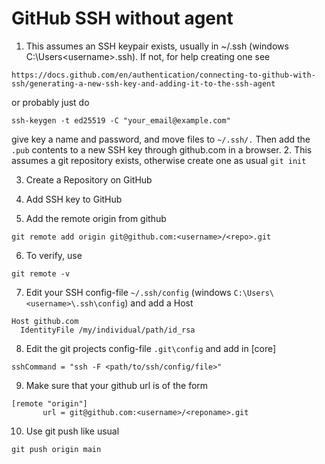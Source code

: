 # GitHub SSH without agent

1. This assumes an SSH keypair exists, usually in ~/.ssh (windows C:\Users\<username>\.ssh). If not, for help creating one see
```
https://docs.github.com/en/authentication/connecting-to-github-with-ssh/generating-a-new-ssh-key-and-adding-it-to-the-ssh-agent
```
or probably just do
```
ssh-keygen -t ed25519 -C "your_email@example.com"
```
give key a name and password, and move files to `~/.ssh/.` Then add the `.pub` contents to a new SSH key through github.com in a browser.
2. This assumes a git repository exists, otherwise create one as usual `git init`

3. Create a Repository on GitHub

4. Add SSH key to GitHub

5. Add the remote origin from github

```
git remote add origin git@github.com:<username>/<repo>.git
```
6. To verify, use
```
git remote -v
```

7. Edit your SSH config-file `~/.ssh/config` (windows `C:\Users\<username>\.ssh\config`) and add a Host

```
Host github.com
  IdentityFile /my/individual/path/id_rsa
```

8. Edit the git projects config-file `.git\config` and add in [core]

```
sshCommand = "ssh -F <path/to/ssh/config/file>"
```
9. Make sure that your github url is of the form
```
[remote "origin"]
       url = git@github.com:<username>/<reponame>.git
```

10. Use git push like usual

```
git push origin main
```
